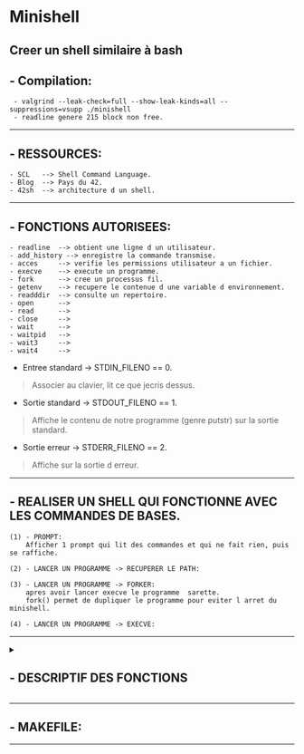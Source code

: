# Minishell
Creer un  shell similaire à bash
-------------------------------------------------------------------------------
## - Compilation:

	 - valgrind --leak-check=full --show-leak-kinds=all --suppressions=vsupp ./minishell
	 - readline genere 215 block non free.
-------------------------------------------------------------------------------
## - RESSOURCES:

	- SCL 	--> Shell Command Language.
	- Blog 	--> Pays du 42.
	- 42sh 	--> architecture d un shell.
-------------------------------------------------------------------------------
## - FONCTIONS AUTORISEES:

	- readline 	--> obtient une ligne d un utilisateur.
	- add_history --> enregistre la commande transmise.
	- acces		--> verifie les permissions utilisateur a un fichier.
	- execve	--> execute un programme.
	- fork		--> cree un processus fil.
	- getenv	--> recupere le contenue d une variable d environnement.
	- readddir 	--> consulte un repertoire.
	- open		-->
	- read		-->
	- close		-->
	- wait		-->
	- waitpid	-->
	- wait3		-->
	- wait4		-->

- Entree standard -> STDIN_FILENO == 0.
> Associer au clavier, lit ce que jecris dessus.

- Sortie standard -> STDOUT_FILENO == 1.
> Affiche le contenu de notre programme (genre putstr) sur la sortie standard.

- Sortie erreur -> STDERR_FILENO == 2.
> Affiche sur la sortie d erreur.

-------------------------------------------------------------------------------
## - REALISER UN SHELL QUI FONCTIONNE AVEC LES COMMANDES DE BASES.

	(1) - PROMPT:
		Afficher 1 prompt qui lit des commandes et qui ne fait rien, puis se raffiche.

	(2) - LANCER UN PROGRAMME -> RECUPERER LE PATH:

	(3) - LANCER UN PROGRAMME -> FORKER:
		apres avoir lancer execve le programme  sarette.
		fork() permet de dupliquer le programme pour eviter l arret du minishell.

	(4) - LANCER UN PROGRAMME -> EXECVE:
-------------------------------------------------------------------------------
<details>
<summary>

## - DESCRIPTIF DES FONCTIONS

</summary>
<br>

#### --> execve: 
> #include <unistd.h>
```C
int execve(const char *file, char *const argv[], char *const envp[]);
```
-------------------------------------------------------------------------------
#### -->  fork:

```C
pid_t fork(void);
```
-------------------------------------------------------------------------------
#### --> getenv:
> #include <stdlib.h>

```C
char *getenv(const char *varName);
```
- recupere le contenue d une variable d environnement.
- **varName**: definit le nom de la variable. EX: PATH, USER, ...
- **valeur de retour**: renvoie NULL si varName n existe pas.
-------------------------------------------------------------------------------
#### --> readline:
> #include <stdio.h>

> #include <readline/readline.h>

> #include <readline/history.h>

```C
char *readline(const char *prompt);
```
- Lit une ligne du terminal.
- Valeur de retour: 
	- renvoie le texte.
	- une ligne vide si la chaine est vide,
	- si EOF est rencontrer -> NULL
-------------------------------------------------------------------------------
#### --> acces:
> #include <unisd.h>

```C
int acces(const char *pathname, int mode);
```
- access verifie si le processus appelent peut acceder au fichier pathname.
- mode indique les verifications d accesssibilite a effectuer.
- valeur de retour: 
	- renvoie 0 si il reussie.
	- -1 si il echoue.
-------------------------------------------------------------------------------
#### --> readdir:
> #include <dirent.h>

```C
int readdir(DIR *dir, struct dirent *entry, struct dient **result);
```
-------------------------------------------------------------------------------
#### --> _kill_:
> #include <sys/types.h>

> #include <signal.h>

```C
int kill(pid_t pid, int sig);
```
- Appel systeme: est utiliser pour envoyer n importe quel signal
a n importe quel processus.
- pid est positif -> sig est envoye au processus dont 
l id est indiquer par pid.
- pid vaut 0 -> sig est envoyer a tous les processus appartenant 
au meme groupe que le groupe appelant.
- pid vaut -1 -> sig est envoyer a tous les processus,
sauf celui du PID.
- sig vaut 0 -> aucun signal n est envoyer mais les conditions 
d erreur sont verifiees.
- Valeur retour: En cas de reussite -> 0, en cas d echec -> -1.
-------------------------------------------------------------------------------
#### --> _getpid_:
> #include <sys/types.h>

> #include <unistd.h>

```C
pid_t getpid(void);
```
- Renvoie l identifiant du processeur appelant.
- Pas de cas d erreur.
-------------------------------------------------------------------------------
#### --> pause:
> #include <unistd.h>

```C
int pause(void);
```
- Force le processus appelant a s endormir jusqu a ce qu un signal soit recu,
qu il le termine ou lui fasse invoquer une fonction de gestionnaire de signal.
- Valeur renvoye: -1  et errno si le signal a ete interceptee et que le 
gestionnaire c est termine.
-------------------------------------------------------------------------------
#### --> sleep:
> #include <unistd.h>

```C
unsigned int sleep(unsigned int nb_sec);
```
- Endort le processus jusqu a ce que nb_sec soit ecoulee,
ou jusqu a ce que le signal soit interompue.
- Valeur retour: renvoie 0 si le temps prevu c est ecoule,
ou le nombre de secondes restantes si l appel a ete interompue.
-------------------------------------------------------------------------------
#### --> usleep:
> #include <unistd.h>

```C
unsigned int sleep(useconds_t usec);
```
- Meme chose que sleep.
- Valeur retour: en cas de succe -> 0, en cas d erreur -> -1.
-------------------------------------------------------------------------------
#### --> sygemptyset:
> #include <signal.h>

```C
int sygemtyset(sigset_t *set);
```
- Initialise l ensemble de signaux pointer par set, de sorte que tous les signaux
definit dans POSIX.1-2008 sint exclus.
- Valeur de retour: renvoie 0 en cas de reussite et -1 en cas d erreur
et defini errno pour indiquer l erreur.
-------------------------------------------------------------------------------
#### --> sigaddset:
```C
int sigaddset(sigset_t, int signum);
```
- Ajoute le signal signum de set.
- Valeur de retour: 0 en cas de succes et -1 en cas d erreur.
-------------------------------------------------------------------------------
#### --> sygaction:
```C
int sigaction(int signum, const struc sigaction *act, struct sigaction *oldact);
```
```C
struct sigaction
{
	void		(*sa_handler) (int);
	void		(*sa_sigaction) (int, siginfo_t *, void *);
	sigset_t	sa_mask;
	int			sa_flags;
	void		(*sa_restorer) (void);
}
```
	- ATTENTION: initialiser -> struct sigaction sa = {0}
- Appel systeme, sert a modifier l action effectuee par un processus 
a la reception d un signal specifique.
- signum indique le signal concerner.
- Si act est non nul, la nouvelle action est definit par act.
- Si oldact est non nul, l ancienne version est sauvegarder dans oldact.
- sa_handler indique l action affecte au signal signum. Il recoit le numero
de signal comme seul argument.
- sa_flags: specifie un ensemble d attributs qui modifie le comportement
du signal.
- Valeur de retour: 0 si il reussi et -1 si il echoue.
</details>

-------------------------------------------------------------------------------
## - MAKEFILE:
-------------------------------------------------------------------------------

